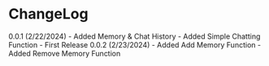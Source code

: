 ChangeLog
=========
0.0.1 (2/22/2024)
    - Added Memory & Chat History
    - Added Simple Chatting Function
    - First Release
0.0.2 (2/23/2024)
    - Added Add Memory Function
    - Added Remove Memory Function